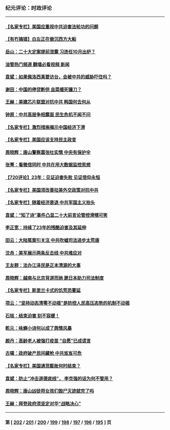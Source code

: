 ### 纪元评论：时政评论
---
#### [【名家专栏】美国应重视中共迫害法轮功的问题](../../pages/nsc1025/n13785713.md?07220330) 
#### [【有冇搞错】白左正在凿沉西方大船](../../pages/nsc1025/n13785967.md?07220330) 
#### [岳山：二十大定案提前泄露 习连任10月出炉？](../../pages/nsc1025/n13785976.md?07220330) 
#### [油管热门频道 翻墙必看视频 新闻](ok?07220330)
#### [袁斌：如果佩洛西真要访台，会被中共的威胁吓住吗？](../../pages/nsc1025/n13785943.md?07220330) 
#### [谢田：中国的停贷断供 韭菜缠死镰刀？](../../pages/nsc1025/n13785909.md?07220330) 
#### [王赫：美建芯片联盟对抗中共 韩国何去何从](../../pages/nsc1025/n13785863.md?07220330) 
#### [钟原：中共高层争相露面 民生危机不闻不问](../../pages/nsc1025/n13785754.md?07220330) 
#### [【名家专栏】激烈措施揭示中国经济下滑](../../pages/nsc1025/n13785386.md?07220330) 
#### [【名家专栏】美国应该支持民主政变](../../pages/nsc1025/n13785402.md?07220330) 
#### [周晓辉：唐山警察嚣张吐实情 中央有保护伞](../../pages/nsc1025/n13785497.md?07220330) 
#### [张菁：看微信同时 中共在用大数据监控思想](../../pages/nsc1025/n13785396.md?07220330) 
#### [【720评论】23年：见证迫害失败 见证信仰永恒](../../pages/nsc1025/n13785353.md?07220330) 
#### [【名家专栏】美国须改善拉美外交政策对抗中共](../../pages/nsc1025/n13784514.md?07220330) 
#### [【名家专栏】随着经济衰退 中共军国主义抬头](../../pages/nsc1025/n13784513.md?07220330) 
#### [袁斌：“知了诗”事件凸显二十大前言论管控滑稽可笑](../../pages/nsc1025/n13784326.md?07220330) 
#### [李正宽：持续了23年的残酷迫害及其延伸](../../pages/nsc1025/n13784258.md?07220330) 
#### [田云：大陆冤案引关注 中共吹嘘司法进步太荒唐](../../pages/nsc1025/n13784132.md?07220330) 
#### [沈舟：美军展示两条反击线 中共难应对](../../pages/nsc1025/n13784135.md?07220330) 
#### [王友群：法办江泽民是正本清源的大事](../../pages/nsc1025/n13783968.md?07220330) 
#### [周晓辉：越南与北京背道而驰 邀日本助力司法制度](../../pages/nsc1025/n13783965.md?07220330) 
#### [【名家专栏】斯里兰卡式的饥荒恐蔓延](../../pages/nsc1025/n13783668.md?07220330) 
#### [项云：“坚持动态清零不动摇”是防控人民高压态势的机制不动摇](../../pages/nsc1025/n13783517.md?07220330) 
#### [石铭：结束迫害 刻不容缓！](../../pages/nsc1025/n13783470.md?07220330) 
#### [乾元：咏蝉小诗何以成了舆情风暴](../../pages/nsc1025/n13783192.md?07220330) 
#### [颜丹：高龄老人被强打疫苗 “自愿”已成谎言](../../pages/nsc1025/n13783139.md?07220330) 
#### [古啸：政府破产民间藏枪 中共岌岌可危](../../pages/nsc1025/n13782977.md?07220330) 
#### [【名家专栏】美国通货膨胀何时结束？](../../pages/nsc1025/n13782258.md?07220330) 
#### [袁斌：防止“冲击道德底线”， 李克强的话为何不管用？](../../pages/nsc1025/n13782697.md?07220330) 
#### [周晓辉：唐山凶徒将女孩们毁尸灭迹就完了吗](../../pages/nsc1025/n13782727.md?07220330) 
#### [王赫：拜登政府须坚定对华“战略决心”](../../pages/nsc1025/n13782588.md?07220330) 

---
#### 第 [ [202](./202.md?07220330) / [201](./201.md?07220330) / [200](./200.md?07220330) / [199](./199.md?07220330) / [198](./198.md?07220330) / [197](./197.md?07220330) / [196](./196.md?07220330) / [195](./195.md?07220330) ] 页
